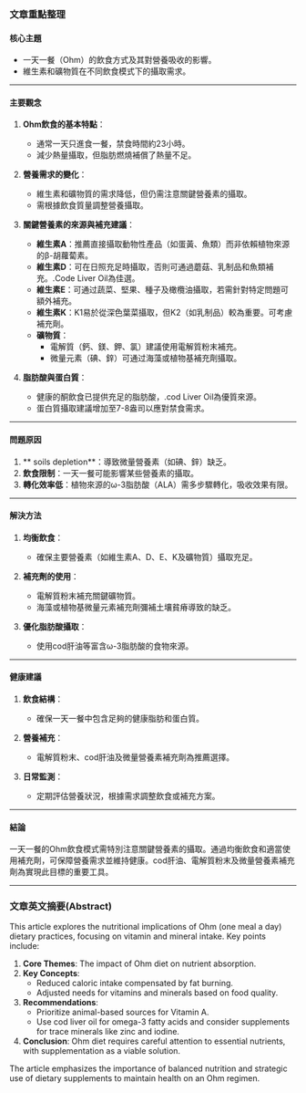 ### 文章重點整理

#### 核心主題
- 一天一餐（Ohm）的飲食方式及其對營養吸收的影響。
- 維生素和礦物質在不同飲食模式下的攝取需求。

---

#### 主要觀念
1. **Ohm飲食的基本特點**：
   - 通常一天只進食一餐，禁食時間約23小時。
   - 減少熱量攝取，但脂肪燃燒補償了熱量不足。
   
2. **營養需求的變化**：
   - 維生素和礦物質的需求降低，但仍需注意關鍵營養素的攝取。
   - 需根據飲食質量調整營養攝取。

3. **關鍵營養素的來源與補充建議**：
   - **維生素A**：推薦直接攝取動物性產品（如蛋黃、魚類）而非依賴植物來源的β-胡蘿蔔素。
   - **維生素D**：可在日照充足時攝取，否則可通過蘑菇、乳制品和魚類補充。.Code Liver Oil為佳選。
   - **維生素E**：可通过蔬菜、堅果、種子及橄欖油攝取，若需針對特定問題可額外補充。
   - **維生素K**：K1易於從深色葉菜攝取，但K2（如乳制品）較為重要。可考慮補充劑。
   - **礦物質**：
     - 電解質（鈣、鎂、鉀、氯）建議使用電解質粉末補充。
     - 微量元素（碘、鋅）可通过海藻或植物基補充劑攝取。

4. **脂肪酸與蛋白質**：
   - 健康的酮飲食已提供充足的脂肪酸，.cod Liver Oil為優質來源。
   - 蛋白質攝取建議增加至7-8盎司以應對禁食需求。

---

#### 問題原因
1. ** soils depletion**：導致微量營養素（如碘、鋅）缺乏。
2. **飲食限制**：一天一餐可能影響某些營養素的攝取。
3. **轉化效率低**：植物來源的ω-3脂肪酸（ALA）需多步驟轉化，吸收效果有限。

---

#### 解決方法
1. **均衡飲食**：
   - 確保主要營養素（如維生素A、D、E、K及礦物質）攝取充足。
   
2. **補充劑的使用**：
   - 電解質粉末補充關鍵礦物質。
   - 海藻或植物基微量元素補充劑彌補土壤貧瘠導致的缺乏。

3. **優化脂肪酸攝取**：
   - 使用cod肝油等富含ω-3脂肪酸的食物來源。

---

#### 健康建議
1. **飲食結構**：
   - 確保一天一餐中包含足夠的健康脂肪和蛋白質。
   
2. **營養補充**：
   - 電解質粉末、cod肝油及微量營養素補充劑為推薦選擇。

3. **日常監測**：
   - 定期評估營養狀況，根據需求調整飲食或補充方案。

---

#### 結論
一天一餐的Ohm飲食模式需特別注意關鍵營養素的攝取。通過均衡飲食和適當使用補充劑，可保障營養需求並維持健康。cod肝油、電解質粉末及微量營養素補充劑為實現此目標的重要工具。

---

### 文章英文摘要(Abstract)

This article explores the nutritional implications of Ohm (one meal a day) dietary practices, focusing on vitamin and mineral intake. Key points include:
1. **Core Themes**: The impact of Ohm diet on nutrient absorption.
2. **Key Concepts**:
   - Reduced caloric intake compensated by fat burning.
   - Adjusted needs for vitamins and minerals based on food quality.
3. **Recommendations**:
   - Prioritize animal-based sources for Vitamin A.
   - Use cod liver oil for omega-3 fatty acids and consider supplements for trace minerals like zinc and iodine.
4. **Conclusion**: Ohm diet requires careful attention to essential nutrients, with supplementation as a viable solution.

The article emphasizes the importance of balanced nutrition and strategic use of dietary supplements to maintain health on an Ohm regimen.